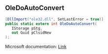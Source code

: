 ## OleDoAutoConvert

```csharp
[DllImport("ole32.dll", SetLastError = true)]
public static extern int OleDoAutoConvert(
   IStorage pStg,
   out Guid pClsidNew
);
```

Microsoft documentation: [Link](https://docs.microsoft.com/en-us/windows/win32/api/ole2/nf-ole2-oledoautoconvert)

